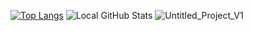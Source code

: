 [![Top Langs](https://github-readme-stats.vercel.app/api/top-langs/?username=realersy&layout=compact&theme=dracula)](https://github.com/realersy/github-readme-stats)
![Local GitHub Stats](https://github-readme-stats.vercel.app/api?username=realersy&theme=dracula&show_icons=true)
                  ![Untitled_Project_V1](https://github.com/realersy/realersy/assets/12517589/14585978-eb9b-4dd1-bf22-af84d23f292e)
